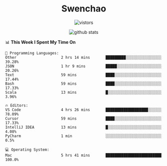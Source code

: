 <h1 align="center">Swenchao</h3>

<p align="center">
  <img src="https://visitor-badge.glitch.me/badge?page_id=Swenchao" alt="vistors" />
</p>

<p align="center">
  <img src="https://github-readme-stats.vercel.app/api?username=Swenchao&count_private=true&show_icons=true&theme=vue-dark&hide_title=true" alt="github stats" />
</p>

<!--START_SECTION:waka-->
📊 **This Week I Spent My Time On** 

```text
💬 Programming Languages: 
Other                    2 hrs 14 mins       █████████░░░░░░░░░░░░░░░░   39.28% 
JSON                     1 hr 9 mins         █████░░░░░░░░░░░░░░░░░░░░   20.26% 
Text                     59 mins             ████░░░░░░░░░░░░░░░░░░░░░   17.44% 
Bash                     59 mins             ████░░░░░░░░░░░░░░░░░░░░░   17.33% 
Scala                    13 mins             █░░░░░░░░░░░░░░░░░░░░░░░░   3.96%

🔥 Editors: 
VS Code                  4 hrs 26 mins       ███████████████████░░░░░░   78.09% 
Cursor                   59 mins             ████░░░░░░░░░░░░░░░░░░░░░   17.33% 
IntelliJ IDEA            13 mins             █░░░░░░░░░░░░░░░░░░░░░░░░   4.08% 
PyCharm                  1 min               ░░░░░░░░░░░░░░░░░░░░░░░░░   0.5%

💻 Operating System: 
Mac                      5 hrs 41 mins       █████████████████████████   100.0%

```


<!--END_SECTION:waka-->
